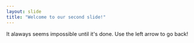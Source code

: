 ```yaml
---
layout: slide
title: "Welcome to our second slide!"
---
```

It alaways seems impossible until it's done.
Use the left arrow to go back!
